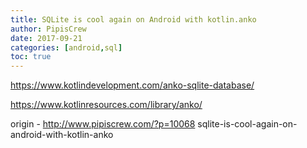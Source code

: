 ```yaml
---
title: SQLite is cool again on Android with kotlin.anko
author: PipisCrew
date: 2017-09-21
categories: [android,sql]
toc: true
---
```


https://www.kotlindevelopment.com/anko-sqlite-database/

https://www.kotlinresources.com/library/anko/

origin - http://www.pipiscrew.com/?p=10068 sqlite-is-cool-again-on-android-with-kotlin-anko